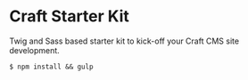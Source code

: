 # Craft Starter Kit

Twig and Sass based starter kit to kick-off your Craft CMS site development.

```shell
$ npm install && gulp
```
